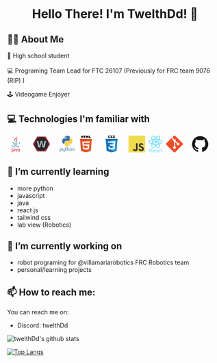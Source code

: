 <h1 align="center">Hello There! I'm TwelthDd! 👋</h1>

<h2 align="left">👩‍💻  About Me</h2>

<p align="left">🏫 High school student <br><br>💻 Programing Team Lead for FTC 26107 (Previously for FRC team 9076 (RIP) )<br> <p>🕹️ Videogame Enjoyer</p>
 
## 💻 Technologies I'm familiar with
<div align="left">
  <img src="https://github.com/devicons/devicon/blob/v2.16.0/icons/java/java-original-wordmark.svg" height="40" alt="java logo"  />
  <img width="12" />
  <img src="https://github.com/wpilibsuite/branding/blob/main/svg/wpilib.svg" height="40" alt="Wpilib Logo" />
  <img width="12" />
   <img src="https://github.com/devicons/devicon/blob/v2.16.0/icons/python/python-original-wordmark.svg" height="40" alt="Python logo"  />
  <img src="https://github.com/devicons/devicon/blob/v2.16.0/icons/html5/html5-original-wordmark.svg" height="40" alt="Html5 logo"  />
  <img width="12" />
  <img src="https://github.com/devicons/devicon/blob/v2.16.0/icons/css3/css3-original-wordmark.svg" height="40" alt=" Css3 logo"  />
  <img width="12" />
    <img src="https://github.com/devicons/devicon/blob/v2.16.0/icons/javascript/javascript-original.svg" height="40" alt="Javascript logo"  />
      <img src="https://github.com/devicons/devicon/blob/v2.16.0/icons/react/react-original-wordmark.svg" height="40" alt="React logo">
    <img src="https://github.com/devicons/devicon/blob/v2.16.0/icons/git/git-original.svg" height="40" alt="git logo"  />
  <img width="12" />
  <img src="https://github.com/devicons/devicon/blob/v2.16.0/icons/github/github-original.svg" height="40" alt="git logo"  />
  <img width="12" />

## 🌱 I’m currently learning 

- more python
- javascript
- java
- react js
- tailwind css
- lab view (Robotics)



## 🔭 I’m currently working on 

- robot programing for @villamariarobotics FRC Robotics team
- personal/learning projects

## 📫 How to reach me:

You can reach me on:
- Discord: twelthDd

![twelthDd's github stats](https://github-readme-stats.vercel.app/api?username=twelthDd&show_icons=true&theme=radical)

[![Top Langs](https://github-readme-stats.vercel.app/api/top-langs/?username=twelthDd)](https://github.com/TwelthDd/TwelthDd)

<!--
**twelthDd/TwelthDd** is a ✨ _special_ ✨ repository because its `README.md` (this file) appears on your GitHub profile.

Here are some ideas to get you started:

- 🔭 I’m currently working on ...
- 🌱 I’m currently learning ...
- 👯 I’m looking to collaborate on ...
- 🤔 I’m looking for help with ...
- 💬 Ask me about ...
- 📫 How to reach me: ...
- 😄 Pronouns: ...
- ⚡ Fun fact: ...
-->
